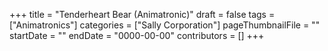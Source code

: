 +++
title = "Tenderheart Bear (Animatronic)"
draft = false
tags = ["Animatronics"]
categories = ["Sally Corporation"]
pageThumbnailFile = ""
startDate = ""
endDate = "0000-00-00"
contributors = []
+++
